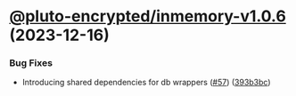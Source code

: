 # [@pluto-encrypted/inmemory-v1.0.6](https://github.com/elribonazo/pluto-encrypted/compare/@pluto-encrypted/inmemory-v1.0.5...@pluto-encrypted/inmemory-v1.0.6) (2023-12-16)


### Bug Fixes

* Introducing shared dependencies for db wrappers ([#57](https://github.com/elribonazo/pluto-encrypted/issues/57)) ([393b3bc](https://github.com/elribonazo/pluto-encrypted/commit/393b3bc2cbd811bf45fca7f67bb6704c617ed504))
